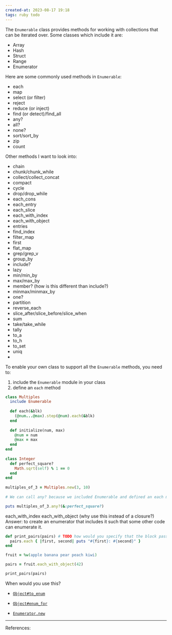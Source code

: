 ```yaml
---
created-at: 2023-08-17 19:18
tags: ruby todo
---
```


The `Enumerable` class provides methods for working with collections that can be iterated over. Some classes which include it are:

- Array
- Hash
- Struct
- Range
- Enumerator

Here are some commonly used methods in `Enumerable`:

- each
- map
- select (or filter)
- reject
- reduce (or inject)
- find (or detect)/find_all
- any?
- all?
- none?
- sort/sort_by
- zip
- count

Other methods I want to look into:

- chain
- chunk/chunk_while
- collect/collect_concat
- compact
- cycle
- drop/drop_while
- each_cons
- each_entry
- each_slice
- each_with_index
- each_with_object
- entries
- find_index
- filter_map
- first
- flat_map
- grep/grep_v
- group_by
- include?
- lazy
- min/min_by
- max/max_by
- member? (how is this different than include?)
- minmax/minmax_by
- one?
- partition
- reverse_each
- slice_after/slice_before/slice_when
- sum
- take/take_while
- tally
- to_a
- to_h
- to_set
- uniq
- 


To enable your own class to support all the `Enumerable` methods, you need to:
1. include the `Enumerable` module in your class
2. define an `each` method

```ruby
class Multiples  
  include Enumerable  
  
  def each(&blk)  
    (@num...@max).step(@num).each(&blk)  
  end  
  
  def initialize(num, max)  
    @num = num  
    @max = max  
  end  
end  
  
class Integer  
  def perfect_square?  
    Math.sqrt(self) % 1 == 0  
  end  
end  
  
multiples_of_3 = Multiples.new(3, 10)  
  
# We can call any? because we included Enumerable and defined an each method

puts multiples_of_3.any?(&:perfect_square?)
```


each_with_index
each_with_object (why use this instead of a closure?) Answer: to create an enumerator that includes it such that some other code can enumerate it.

```ruby
def print_pairs(pairs) # TODO how would you specify that the block passed to pairs.each should accept 2 args?
  pairs.each { |first, second| puts "#{first}: #{second}" }
end

fruit = %w(apple banana pear peach kiwi)

pairs = fruit.each_with_object(42)

print_pairs(pairs)
```



When would you use this?
- [`Object#to_enum`](dfile:///Users/dumas/Library/Application%20Support/Dash/DocSets/Ruby_3/Ruby.docset/Contents/Resources/Documents/Object.html#method-i-to_enum)
    
- [`Object#enum_for`](dfile:///Users/dumas/Library/Application%20Support/Dash/DocSets/Ruby_3/Ruby.docset/Contents/Resources/Documents/Object.html#method-i-enum_for)
    
- [`Enumerator.new`](dfile:///Users/dumas/Library/Application%20Support/Dash/DocSets/Ruby_3/Ruby.docset/Contents/Resources/Documents/Enumerator.html#method-c-new)

---
References:

